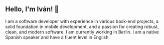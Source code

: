## Hello, I'm Iván! 👋
I am a software developer with experience in various back-end projects, a solid foundation in mobile development, and a passion for creating robust, clean, and modern software. I am currently working in Berlin. I am a native Spanish speaker and have a fluent level in English.
<!--
Here are some ideas to get you started:

- 🔭 I’m currently working on ...
- 🌱 I’m currently learning ...
- 👯 I’m looking to collaborate on ...
- 🤔 I’m looking for help with ...
- 💬 Ask me about ...
- 📫 How to reach me: ...
- 😄 Pronouns: ...
- ⚡ Fun fact: ...
-->
